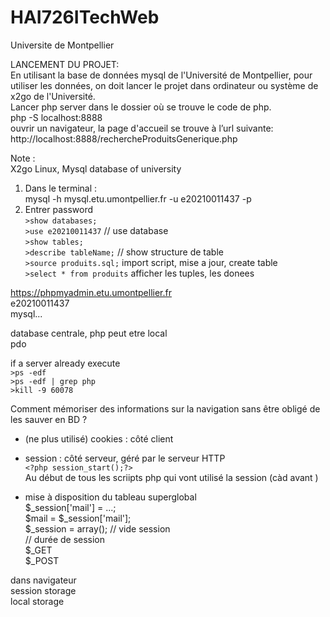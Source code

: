 # HAI726ITechWeb
Universite de Montpellier

LANCEMENT DU PROJET:  
En utilisant la base de données mysql de l'Université de Montpellier, pour utiliser les données, on doit lancer le projet dans ordinateur ou système de x2go de l'Université.  
Lancer php server dans le dossier où se trouve le code de php.  
php -S localhost:8888  
ouvrir un navigateur, la page d'accueil se trouve à l’url suivante:  
http://localhost:8888/rechercheProduitsGenerique.php  

Note :  
X2go Linux, Mysql database of university  
1. Dans le terminal :  
    mysql -h mysql.etu.umontpellier.fr -u e20210011437 -p  
2. Entrer password  
`>show databases;`  
`>use e20210011437` // use database   
`>show tables;`  
`>describe tableName;` // show structure de table   
`>source produits.sql;` import script, mise a jour, create table  
`>select * from produits` afficher les tuples, les donees  

https://phpmyadmin.etu.umontpellier.fr  
e20210011437  
mysql...  

database centrale, php peut etre local  
pdo  

if a server already execute  
`>ps -edf`  
`>ps -edf | grep php`  
`>kill -9 60078`  

Comment mémoriser des informations sur la navigation sans être obligé de les sauver en BD ?   
- (ne plus utilisé) cookies : côté client  
- session : côté serveur, géré par le serveur HTTP  
`<?php session_start();?>`  
Au début de tous les scriipts php qui vont utilisé la session (càd avant <html>)  

- mise à disposition du tableau superglobal  
$_session['mail'] = ...;  
$mail = $_session['mail'];  
$_session = array(); // vide session  
// durée de session  
$_GET   
$_POST  

dans navigateur  
session storage  
local storage  

